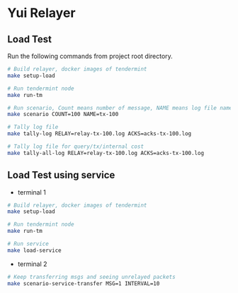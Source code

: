 # Yui Relayer

## Load Test

Run the following commands from project root directory.

```bash
# Build relayer, docker images of tendermint
make setup-load

# Run tendermint node
make run-tm

# Run scenario, Count means number of message, NAME means log file name
make scenario COUNT=100 NAME=tx-100

# Tally log file
make tally-log RELAY=relay-tx-100.log ACKS=acks-tx-100.log

# Tally log file for query/tx/internal cost
make tally-all-log RELAY=relay-tx-100.log ACKS=acks-tx-100.log
```

## Load Test using service
- terminal 1
```bash
# Build relayer, docker images of tendermint
make setup-load

# Run tendermint node
make run-tm

# Run service
make load-service
```

- terminal 2
```bash
# Keep transferring msgs and seeing unrelayed packets 
make scenario-service-transfer MSG=1 INTERVAL=10
```